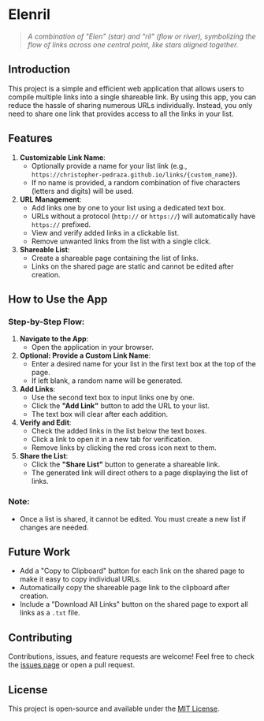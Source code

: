 # Elenril

> _A combination of "Elen" (star) and "ril" (flow or river), symbolizing the flow of links across one central point, like stars aligned together._

## Introduction

This project is a simple and efficient web application that allows users to compile multiple links into a single shareable link. By using this app, you can reduce the hassle of sharing numerous URLs individually. Instead, you only need to share one link that provides access to all the links in your list.

## Features

1. **Customizable Link Name**:
    - Optionally provide a name for your list link (e.g., `https://christopher-pedraza.github.io/links/{custom_name}`).
    - If no name is provided, a random combination of five characters (letters and digits) will be used.
2. **URL Management**:
    - Add links one by one to your list using a dedicated text box.
    - URLs without a protocol (`http://` or `https://`) will automatically have `https://` prefixed.
    - View and verify added links in a clickable list.
    - Remove unwanted links from the list with a single click.
3. **Shareable List**:
    - Create a shareable page containing the list of links.
    - Links on the shared page are static and cannot be edited after creation.

## How to Use the App

### Step-by-Step Flow:

1. **Navigate to the App**:
    - Open the application in your browser.
2. **Optional: Provide a Custom Link Name**:
    - Enter a desired name for your list in the first text box at the top of the page.
    - If left blank, a random name will be generated.
3. **Add Links**:
    - Use the second text box to input links one by one.
    - Click the **"Add Link"** button to add the URL to your list.
    - The text box will clear after each addition.
4. **Verify and Edit**:
    - Check the added links in the list below the text boxes.
    - Click a link to open it in a new tab for verification.
    - Remove links by clicking the red cross icon next to them.
5. **Share the List**:
    - Click the **"Share List"** button to generate a shareable link.
    - The generated link will direct others to a page displaying the list of links.

### Note:

-   Once a list is shared, it cannot be edited. You must create a new list if changes are needed.

## Future Work

-   Add a "Copy to Clipboard" button for each link on the shared page to make it easy to copy individual URLs.
-   Automatically copy the shareable page link to the clipboard after creation.
-   Include a "Download All Links" button on the shared page to export all links as a `.txt` file.

## Contributing

Contributions, issues, and feature requests are welcome! Feel free to check the [issues page](https://github.com/your-repo/issues) or open a pull request.

## License

This project is open-source and available under the [MIT License](LICENSE).
